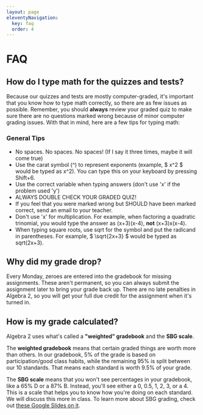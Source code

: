 ```yaml
---
layout: page
eleventyNavigation:
  key: faq
  order: 4
---
```


# FAQ

## How do I type math for the quizzes and tests?

Because our quizzes and tests are mostly computer-graded, it's important that you know how to type math correctly, so there are as few issues as possible. Remember, you should **always** review your graded quiz to make sure there are no questions marked wrong because of minor computer grading issues. With that in mind, here are a few tips for typing math:

### General Tips
- No spaces. No spaces. No spaces! (If I say it three times, maybe it will come true)
- Use the carat symbol (^) to represent exponents (example, $ x^2 $ would be typed as x^2). You can type this on your keyboard by pressing Shift+6.
- Use the correct variable when typing answers (don't use 'x' if the problem used 'y')
- ALWAYS DOUBLE CHECK YOUR GRADED QUIZ!
- If you feel that you were marked wrong but SHOULD have been marked correct, send an email to your teacher.
- Don't use 'x' for multiplication. For example, when factoring a quadratic trinomial, you would type the answer as (x+3)(x-4), **not** (x+3)x(x-4).
- When typing square roots, use sqrt for the symbol and put the radicand in parentheses. For example, $ \sqrt{2x+3} $ would be typed as sqrt(2x+3).


## Why did my grade drop?

Every Monday, zeroes are entered into the gradebook for missing assignments. These aren't permanent, so you can always submit the assignment later to bring your grade back up. There are no late penalties in Algebra 2, so you will get your full due credit for the assignment when it's turned in.

## How is my grade calculated?

Algebra 2 uses what's called a **"weighted" gradebook** and the **SBG scale**.

The **weighted gradebook** means that certain graded things are worth more than others. In our gradebook, 5% of the grade is based on participation/good class habits, while the remaining 95% is split between our 10 standards. That means each standard is worth 9.5% of your grade.

The **SBG scale** means that you won't see percentages in your gradebook, like a 65% D or a 87% B. Instead, you'll see either a 0, 0.5, 1, 2, 3, or a 4. This is a scale that helps you to know how you're doing on each standard. We will discuss this more in class. To learn more about SBG grading, check out [these Google Slides on it](https://docs.google.com/presentation/d/1W0EomYViRDbODLDPeyern5UG56FRI6eh6QtGAlsinOw/edit?usp=sharing).